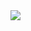 <img align="right" src="https://github-readme-stats.vercel.app/api?username=HwiLu&show_icons=true&icon_color=CA1D3F&text_color=741521&bg_color=ffffff&hide_title=false" />
